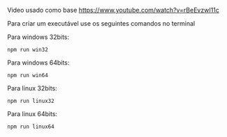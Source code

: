 Video usado como base https://www.youtube.com/watch?v=rBeEvzwI11c

Para criar um executável use os seguintes comandos no terminal

Para windows 32bits:
```shell
npm run win32
```

Para windows 64bits:
```shell
npm run win64
```

Para linux 32bits:
```shell
npm run linux32
```

Para linux 64bits:
```shell
npm run linux64
```
